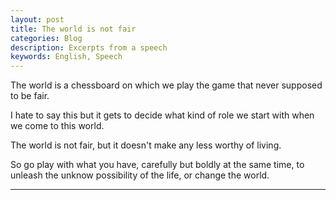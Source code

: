 ```yaml
---
layout: post
title: The world is not fair
categories: Blog
description: Excerpts from a speech
keywords: English, Speech
---
```

The world is a chessboard on which we play the game that never supposed to be fair. 

I hate to say this but it gets to decide what kind of role we start with when we come to this world. 

The world is not fair, but it doesn't make any less worthy of living. 

So go play with what you have, carefully but boldly at the same time, to unleash the unknow possibility of the life, or change the world.

---
